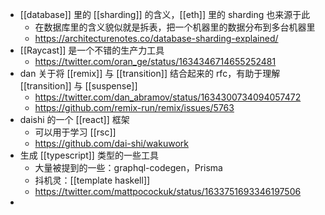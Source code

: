- [[database]] 里的 [[sharding]] 的含义，[[eth]] 里的 sharding 也来源于此
	- 在数据库里的含义貌似就是拆表，把一个机器里的数据分布到多台机器里
	- https://architecturenotes.co/database-sharding-explained/
- [[Raycast]] 是一个不错的生产力工具
	- https://twitter.com/oran_ge/status/1634346714655252481
- dan 关于将 [[remix]] 与 [[transition]] 结合起来的 rfc，有助于理解  [[transition]] 与 [[suspense]]
	- https://twitter.com/dan_abramov/status/1634300734094057472
	- https://github.com/remix-run/remix/issues/5763
- daishi 的一个 [[react]] 框架
	- 可以用于学习 [[rsc]]
	- https://github.com/dai-shi/wakuwork
- 生成 [[typescript]] 类型的一些工具
	- 大量被提到的一些：graphql-codegen，Prisma
	- 抖机灵：[[template haskell]]
	- https://twitter.com/mattpocockuk/status/1633751693346197506
-